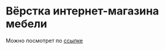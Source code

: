 # Вёрстка интернет-магазина мебели

Можно посмотрет по [ссылке](https://medvedium.github.io/krovatoff_spb/)
